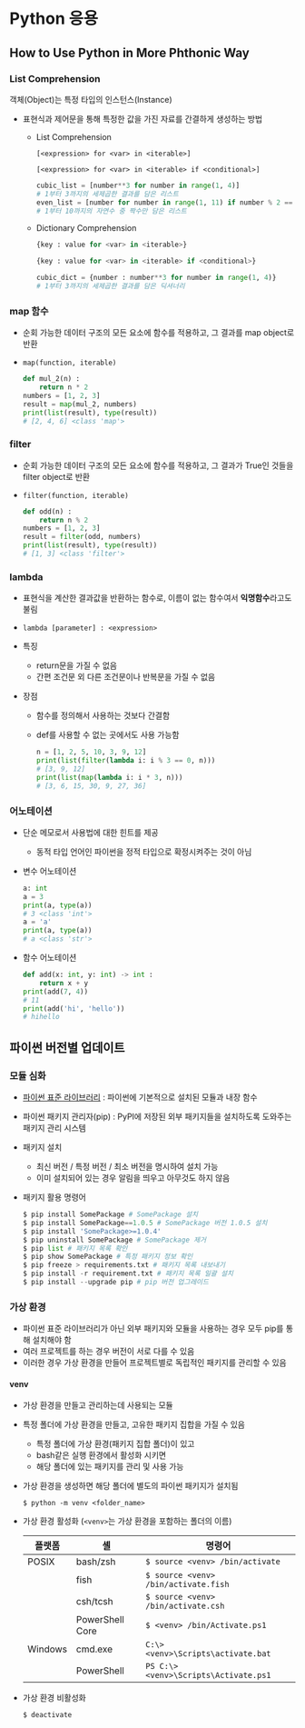 <h1>Python 응용</h1>

<h2>
    How to Use Python in More Phthonic Way
</h2>

<h3>List Comprehension</h3>

객체(Object)는 특정 타입의 인스턴스(Instance)

* 표현식과 제어문을 통해 특정한 값을 가진 자료를 간결하게 생성하는 방법
	
	* List Comprehension
	
	  `[<expression> for <var> in <iterable>]`
	
	  `[<expression> for <var> in <iterable> if <conditional>]`
	
	  ```python
	  cubic_list = [number**3 for number in range(1, 4)]
	  # 1부터 3까지의 세제곱한 결과를 담은 리스트
	  even_list = [number for number in range(1, 11) if number % 2 == 0]
	  # 1부터 10까지의 자연수 중 짝수만 담은 리스트
	  ```
	
	* Dictionary Comprehension
		
		```python
		{key : value for <var> in <iterable>}
		```
		
		```python
		{key : value for <var> in <iterable> if <conditional>}
		```
		
		```python
		cubic_dict = {number : number**3 for number in range(1, 4)}
		# 1부터 3까지의 세제곱한 결과를 담은 딕셔너리
		```
		
	

<h3>
    map 함수
</h3>

- 순회 가능한 데이터 구조의 모든 요소에 함수를 적용하고, 그 결과를 map object로 반환

- `map(function, iterable)`

  ```python
  def mul_2(n) :
      return n * 2
  numbers = [1, 2, 3]
  result = map(mul_2, numbers)
  print(list(result), type(result))
  # [2, 4, 6] <class 'map'>
  ```

<h3>
    filter
</h3>

- 순회 가능한 데이터 구조의 모든 요소에 함수를 적용하고, 그 결과가 True인 것들을 filter object로 반환

- `filter(function, iterable)`

  ```python
  def odd(n) :
      return n % 2
  numbers = [1, 2, 3]
  result = filter(odd, numbers)
  print(list(result), type(result))
  # [1, 3] <class 'filter'>
  ```

<h3>
    lambda
</h3>

- 표현식을 계산한 결과값을 반환하는 함수로, 이름이 없는 함수여서 **익명함수**라고도 불림

- `lambda [parameter] : <expression>`

- 특징

  - return문을 가질 수 없음
  - 간편 조건문 외 다른 조건문이나 반복문을 가질 수 없음

- 장점

  - 함수를 정의해서 사용하는 것보다 간결함

  - def를 사용할 수 없는 곳에서도 사용 가능함

    ```python
    n = [1, 2, 5, 10, 3, 9, 12]
    print(list(filter(lambda i: i % 3 == 0, n)))
    # [3, 9, 12]
    print(list(map(lambda i: i * 3, n)))
    # [3, 6, 15, 30, 9, 27, 36]
    ```

<h3>
    어노테이션
</h3>

- 단순 메모로서 사용법에 대한 힌트를 제공

  - 동적 타입 언어인 파이썬을 정적 타입으로 확정시켜주는 것이 아님

- 변수 어노테이션

  ```python
  a: int
  a = 3
  print(a, type(a))
  # 3 <class 'int'>
  a = 'a'
  print(a, type(a))
  # a <class 'str'>
  ```

- 함수 어노테이션

  ```python
  def add(x: int, y: int) -> int :
      return x + y
  print(add(7, 4))
  # 11
  print(add('hi', 'hello'))
  # hihello
  ```

<h2>
  파이썬 버전별 업데이트 
</h2>

<h3>
    모듈 심화
</h3>

- [파이썬 표준 라이브러리](https://docs.python.org/ko/3/library/index.html) : 파이썬에 기본적으로 설치된 모듈과 내장 함수

- 파이썬 패키지 관리자(pip) : PyPI에 저장된 외부 패키지들을 설치하도록 도와주는 패키지 관리 시스템

- 패키지 설치

  - 최신 버전 / 특정 버전 / 최소 버전을 명시하여 설치 가능
  - 이미 설치되어 있는 경우 알림을 띄우고 아무것도 하지 않음

- 패키지 활용 명령어

  ```python
  $ pip install SomePackage # SomePackage 설치
  $ pip install SomePackage==1.0.5 # SomePackage 버전 1.0.5 설치
  $ pip install 'SomePackage>=1.0.4'
  $ pip uninstall SomePackage # SomePackage 제거
  $ pip list # 패키지 목록 확인
  $ pip show SomePackage # 특정 패키지 정보 확인
  $ pip freeze > requirements.txt # 패키지 목록 내보내기
  $ pip install -r requirement.txt # 패키지 목록 일괄 설치
  $ pip install --upgrade pip # pip 버전 업그레이드
  ```

<h3>
    가상 환경
</h3>

- 파이썬 표준 라이브러리가 아닌 외부 패키지와 모듈을 사용하는 경우 모두 pip를 통해 설치해야 함
- 여러 프로젝트를 하는 경우 버전이 서로 다를 수 있음
- 이러한 경우 가상 환경을 만들어 프로젝트별로 독립적인 패키지를 관리할 수 있음

<h4>
    venv
</h4>

- 가상 환경을 만들고 관리하는데 사용되는 모듈

- 특정 폴더에 가상 환경을 만들고, 고유한 패키지 집합을 가질 수 있음

  - 특정 폴더에 가상 환경(패키지 집합 폴더)이 있고
  - bash같은 실행 환경에서 활성화 시키면
  - 해당 폴더에 있는 패키지를 관리 및 사용 가능

- 가상 환경을 생성하면 해당 폴더에 별도의 파이썬 패키지가 설치됨

  ```
  $ python -m venv <folder_name>
  ```

- 가상 환경 활성화 (`<venv>`는 가상 환경을 포함하는 폴더의 이름)

  | 플랫폼  | 셸              | 명령어                                |
  | ------- | --------------- | ------------------------------------- |
  | POSIX   | bash/zsh        | `$ source <venv> /bin/activate`       |
  |         | fish            | `$ source <venv> /bin/activate.fish`  |
  |         | csh/tcsh        | `$ source <venv> /bin/activate.csh`   |
  |         | PowerShell Core | `$ <venv> /bin/Activate.ps1`          |
  | Windows | cmd.exe         | `C:\> <venv>\Scripts\activate.bat`    |
  |         | PowerShell      | `PS C:\> <venv>\Scripts\Activate.ps1` |

- 가상 환경 비활성화

  `$ deactivate`

